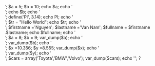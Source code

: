 <?php
echo '<h1>';
$a = 5;
$b = 10;
echo $a;   
echo '<br>'; 
echo $b;


echo '<br>';
define('PI', 3.14);
echo PI;

echo '<br>';
$tr = "Hello World";
echo $tr;

echo '<br>';
$firstname ='Nguyen';
$lastname  ='Van Nam';
$fullname  = $firstname .$lastname;
echo $fullname;

echo '<br>';
$a = 8;
$b = 9;
var_dump($a);
echo '<br>';
var_dump($b);


echo '<br>';
$x =10.356;
$y =8.555;
var_dump($x);
echo '<br>';
var_dump($y);


echo '<br>';
$cars = array('Toyota','BMW','Volvo');
var_dump($cars);



echo '</h1>';
?
